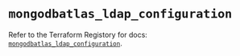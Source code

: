 # `mongodbatlas_ldap_configuration`

Refer to the Terraform Registory for docs: [`mongodbatlas_ldap_configuration`](https://www.terraform.io/docs/providers/mongodbatlas/r/ldap_configuration).
